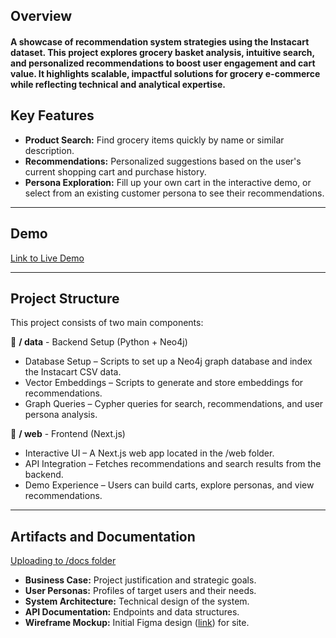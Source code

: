 ## Overview
####  A showcase of recommendation system strategies using the Instacart dataset. This project explores grocery basket analysis, intuitive search, and personalized recommendations to boost user engagement and cart value. It highlights scalable, impactful solutions for grocery e-commerce while reflecting technical and analytical expertise.
  
## Key Features
- **Product Search:** Find grocery items quickly by name or similar description.
- **Recommendations:** Personalized suggestions based on the user's current shopping cart and purchase history.
- **Persona Exploration:** Fill up your own cart in the interactive demo, or select from an existing customer persona to see their recommendations.
----
## Demo

[Link to Live Demo](https://www.github.com/scottroot/Grocery-Rec-Demo)

----
## Project Structure
This project consists of two main components:

📂 **/ data** - Backend Setup (Python + Neo4j)
- Database Setup – Scripts to set up a Neo4j graph database and index the Instacart CSV data.
- Vector Embeddings – Scripts to generate and store embeddings for recommendations.
- Graph Queries – Cypher queries for search, recommendations, and user persona analysis.
  
📂 **/ web** - Frontend (Next.js)
- Interactive UI – A Next.js web app located in the /web folder.
- API Integration – Fetches recommendations and search results from the backend.
- Demo Experience – Users can build carts, explore personas, and view recommendations.
----
## Artifacts and Documentation
[Uploading to /docs folder]([https://github.com/scottroot/Grocery-Rec-Demo/docs](https://github.com/scottroot/Grocery-Rec-Demo/tree/main/docs))
- **Business Case:** Project justification and strategic goals.
- **User Personas:** Profiles of target users and their needs.
- **System Architecture:** Technical design of the system.
- **API Documentation:** Endpoints and data structures.
- **Wireframe Mockup:** Initial Figma design ([link](https://www.figma.com/design/zCAA4VOewTSV2c1RywAKp9/Grocery-Recommendation-Demo?node-id=0-1&t=nrske1xa3WLWs3cv-1)) for site.

  
